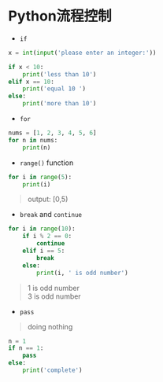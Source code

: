 # Python流程控制

- `if`
  
```python
x = int(input('please enter an integer:'))

if x < 10:
    print('less than 10')
elif x == 10:
    print('equal 10 ')
else:
    print('more than 10')
```

- `for`

```python
nums = [1, 2, 3, 4, 5, 6]
for n in nums:
    print(n)
```


- `range()` function

```python
for i in range(5):
    print(i)
```
> output: [0,5)


- `break` and `continue`

```python
for i in range(10):
    if i % 2 == 0: 
        continue
    elif i == 5:
        break
    else:
        print(i, ' is odd number')
```
> 1  is odd number  
> 3  is odd number  

- `pass` 
> doing nothing

```python
n = 1
if n == 1:
    pass
else:
    print('complete')
```